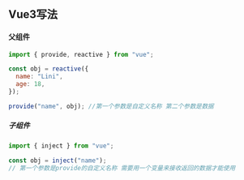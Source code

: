 ## Vue3写法

#### 父组件

```js
import { provide, reactive } from "vue";

const obj = reactive({
  name: "Lini",
  age: 18,
});

provide("name", obj); //第一个参数是自定义名称 第二个参数是数据
```

##### 子组件

```js
import { inject } from "vue";

const obj = inject("name"); 
// 第一个参数是provide的自定义名称 需要用一个变量来接收返回的数据才能使用
```


